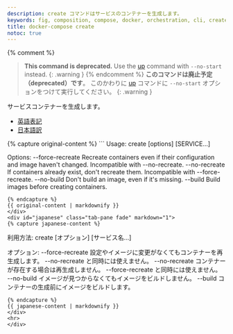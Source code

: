 ```yaml
---
description: create コマンドはサービスのコンテナーを生成します。
keywords: fig, composition, compose, docker, orchestration, cli, create
title: docker-compose create
notoc: true
---
```


{% comment %}
> **This command is deprecated.** Use the [up](up.md) command with `--no-start`
instead.
{: .warning }
{% endcomment %}
> **このコマンドは廃止予定（deprecated）です**。
> このかわりに [up](up.md) コマンドに `--no-start` オプションをつけて実行してください。
{: .warning }

サービスコンテナーを生成します。

<ul class="nav nav-tabs">
  <li class="active"><a data-toggle="tab" href="#origin">英語表記</a></li>
  <li><a data-toggle="tab" href="#japanese">日本語訳</a></li>
</ul>
<div class="tab-content">
  <div id="origin" class="tab-pane fade in active">
{% capture original-content %}
```
Usage: create [options] [SERVICE...]

Options:
    --force-recreate       Recreate containers even if their configuration and
                           image haven't changed. Incompatible with --no-recreate.
    --no-recreate          If containers already exist, don't recreate them.
                           Incompatible with --force-recreate.
    --no-build             Don't build an image, even if it's missing.
    --build                Build images before creating containers.
```
{% endcapture %}
{{ original-content | markdownify }}
</div>
<div id="japanese" class="tab-pane fade" markdown="1">
{% capture japanese-content %}
```
利用方法: create [オプション] [サービス名...]

オプション:
    --force-recreate       設定やイメージに変更がなくてもコンテナーを再生成します。
                           --no-recreate と同時には使えません。
    --no-recreate          コンテナーが存在する場合は再生成しません。
                           --force-recreate と同時には使えません。
    --no-build             イメージが見つからなくてもイメージをビルドしません。
    --build                コンテナーの生成前にイメージをビルドします。
```
{% endcapture %}
{{ japanese-content | markdownify }}
</div>
<hr>
</div>
